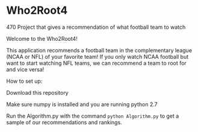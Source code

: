 # Who2Root4
470 Project that gives a recommendation of what football team to watch

Welcome to the Who2Root4!

This application recommends a football team in the complementary league (NCAA or NFL) of your favorite team! If you only watch NCAA football but want to start watching NFL teams, we can recommend a team to root for and vice versa!

How to set up:

Download this repository

Make sure numpy is installed and you are running python 2.7

Run the Algorithm.py with the command `python Algorithm.py` to get a sample of our recommendations and rankings.
